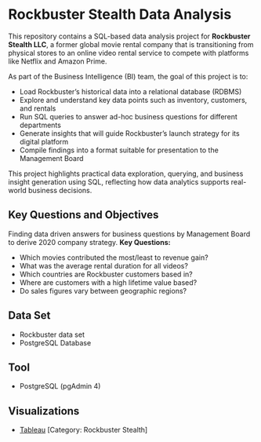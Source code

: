 # Rockbuster Stealth Data Analysis
This repository contains a SQL-based data analysis project for **Rockbuster Stealth LLC**, a former global movie rental company that is transitioning from physical stores to an online video rental service to compete with platforms like Netflix and Amazon Prime.

As part of the Business Intelligence (BI) team, the goal of this project is to:
* Load Rockbuster’s historical data into a relational database (RDBMS)
* Explore and understand key data points such as inventory, customers, and rentals
* Run SQL queries to answer ad-hoc business questions for different departments
* Generate insights that will guide Rockbuster’s launch strategy for its digital platform
* Compile findings into a format suitable for presentation to the Management Board

This project highlights practical data exploration, querying, and business insight generation using SQL, reflecting how data analytics supports real-world business decisions.

## Key Questions and Objectives
Finding data driven answers for business questions by Management Board to derive 2020 company strategy.
**Key Questions:**
* Which movies contributed the most/least to revenue gain?
* What was the average rental duration for all videos?
* Which countries are Rockbuster customers based in?
* Where are customers with a high lifetime value based?
* Do sales figures vary between geographic regions?

## Data Set
* Rockbuster data set
* PostgreSQL Database

## Tool
* PostgreSQL (pgAdmin 4)

## Visualizations
* [Tableau](https://public.tableau.com/app/profile/anjan.pakhrin/vizzes) [Category: Rockbuster Stealth]
